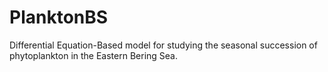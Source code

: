 # PlanktonBS
Differential Equation-Based model for studying the seasonal succession of phytoplankton in the Eastern Bering Sea.
